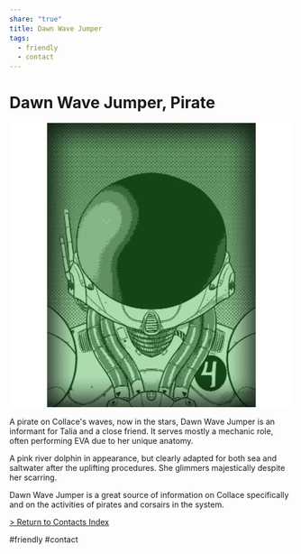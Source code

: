 ```yaml
---
share: "true"
title: Dawn Wave Jumper
tags:
  - friendly
  - contact
---
```

# Dawn Wave Jumper, Pirate  
  
![DawnWaveJumper.png](../Attachments/DawnWaveJumper.png)  
  
A pirate on Collace's waves, now in the stars, Dawn Wave Jumper is an informant for Talia and a close friend. It serves mostly a mechanic role, often performing EVA due to her unique anatomy.  
  
A pink river dolphin in appearance, but clearly adapted for both sea and saltwater after the uplifting procedures. She glimmers majestically despite her scarring.    
  
Dawn Wave Jumper is a great source of information on Collace specifically and on the activities of pirates and corsairs in the system.  
  
[> Return to Contacts Index](./index.md)  
  
#friendly #contact
